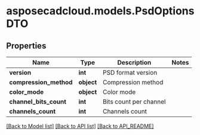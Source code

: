 # asposecadcloud.models.PsdOptionsDTO

## Properties
Name | Type | Description | Notes
------------ | ------------- | ------------- | -------------
**version** | **int** | PSD format version | 
**compression_method** | **object** | Compression method | 
**color_mode** | **object** | Color mode | 
**channel_bits_count** | **int** | Bits count per channel | 
**channels_count** | **int** | Channels count | 

[[Back to Model list]](API_README.md#documentation-for-models) [[Back to API list]](API_README.md#documentation-for-api-endpoints) [[Back to API_README]](API_README.md)


